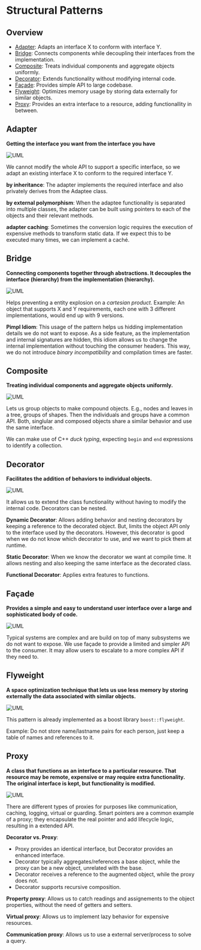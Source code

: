 # Structural Patterns

## Overview

- [Adapter](#adapter): Adapts an interface X to conform with interface Y.
- [Bridge](#bridge): Connects components while decoupling their interfaces from the implementation.
- [Composite](#composite): Treats individual components and aggregate objects uniformly.
- [Decorator](#decorator): Extends functionality without modifying internal code.
- [Façade](#façade): Provides simple API to large codebase.
- [Flyweight](#flyweight): Optimizes memory usage by storing data externally for similar objects.
- [Proxy](#proxy): Provides an extra interface to a resource, adding functionallity in between.


## Adapter

**Getting the interface you want from the interface you have**

![UML](adapter/UML.png)


We cannot modify the whole API to support a specific interface, so we adapt an existing interface X to conform to the required interface Y.

**by inheritance**: The adapter implements the required interface and also privately derives from the Adaptee class.

**by external polymorphism**: When the adaptee functionality is separated into multiple classes, the adapter can be built using pointers to each of the objects and their relevant methods.

**adapter caching**: Sometimes the conversion logic requires the execution of expensive methods to transform static data. If we expect this to be executed many times, we can implement a caché.


## Bridge

**Connecting components together through abstractions. It decouples the interface (hierarchy) from the implementation (hierarchy).**

![UML](bridge/UML.png)

Helps preventing a entity explosion on a *cartesian product*. Example: An object that supports X and Y requirements, each one with 3 different implementations, would end up with 9 versions.

**Pimpl Idiom**: This usage of the pattern helps us hidding implementation details we do not want to expose. As a side feature, as the implementation and internal signatures are hidden, this idiom allows us to change the internal implementation without touching the consumer headers. This way, we do not introduce _binary incompatibility_ and compilation times are faster.


## Composite

**Treating individual components and aggregate objects uniformly.**

![UML](composite/UML.png)

Lets us group objects to make compound objects. E.g., nodes and leaves in a tree, groups of shapes. Then the individuals and groups have a common API. Both, singlular and composed objects share a similar behavior and use the same interface.

We can make use of C++ *duck typing*, expecting `begin` and `end` expressions to identify a collection.


## Decorator

**Facilitates the addition of behaviors to individual objects.**

![UML](decorator/UML.png)

It allows us to extend the class functionality without having to modify the internal code. Decorators can be nested.

**Dynamic Decorator**: Allows adding behavior and nesting decorators by keeping a reference to the decorated object. But, limits the object API only to the interface used by the decorators. However, this decorator is good when we do not know which decorator to use, and we want to pick them at runtime.

**Static Decorator**: When we know the decorator we want at compile time. It allows nesting and also keeping the same interface as the decorated class.

**Functional Decorator**: Applies extra features to functions.


## Façade

**Provides a simple and easy to understand user interface over a large and sophisticated body of code.**

![UML](facade/UML.png)

Typical systems are complex and are build on top of many subsystems we do not want to expose. We use façade to provide a limited and simpler API to the consumer. It may allow users to escalate to a more complex API if they need to.


## Flyweight

**A space optimization technique that lets us use less memory by storing externally the data associated with similar objects.**

![UML](flyweight/UML.png)

This pattern is already implemented as a boost library `boost::flyweight`.

Example: Do not store name/lastname pairs for each person, just keep a table of names and references to it.

## Proxy

**A class that functions as an interface to a particular resource. That resource may be remote, expensive or may require extra functionality. The original interface is kept, but functionality is modified.**

![UML](proxy/UML.png)

There are different types of proxies for purposes like communication, caching, logging, virtual or guarding. Smart pointers are a common example of a proxy; they encapsulate the real pointer and add lifecycle logic, resulting in a extended API.

**Decorator vs. Proxy**:

- Proxy provides an identical interface, but Decorator provides an enhanced interface.
- Decorator typically aggregates/references a base object, while the proxy can be a new object, unrelated with the base.
- Decorator receives a reference to the augmented object, while the proxy does not.
- Decorator supports recursive composition.

**Property proxy**: Allows us to catch readings and assignements to the object properties, without the need of getters and setters.

**Virtual proxy**: Allows us to implement lazy behavior for expensive resources.

**Communication proxy**: Allows us to use a external server/process to solve a query.

